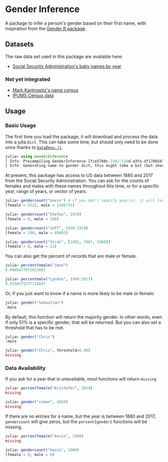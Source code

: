 # Gender Inference

A package to infer a person's gender based on their first name,
with inspiration from the [Gender R package][1].

## Datasets

The raw data set used in this package are available here:

- [Social Security Administration's baby names by year][2]


### Not yet integrated

- [Mark Kantrowitz's name corpus][3]
- [IPUMS Census data][4]

## Usage

### Basic Usage

The first time you load the package,
it will download and process the data into a julia `Dict`.
This can take some time, but should only need to be done once
thanks to [`DataDeps.jl`][5].

```julia
julia> using GenderInference
[ Info: Precompiling GenderInference [fce5760c-2382-526d-a3fa-df178b5473bd]
[ Info: Generating name to gender dict, this might take a bit (but should only happen once)
```

At present, this package has access to US data between 1880 and 2017
from the Social Security Administration.
You can ask for the counts of females and males with these names throughout this time,
or for a specific year, range of years, or vector of years.

```julia
julia> gendercount("kevin") # if you don't specify year(s), it will look at all records
(female = 5322, male = 1166731)

julia> gendercount("Stefan", 1976)
(female = 0, male = 208)

julia> gendercount("Jeff", 1950:1970)
(female = 190, male = 89892)

julia> gendercount("Viral", [1981, 1987, 1988])
(female = 0, male = 21)
```

You can also get the percent of records that are male or female.

```julia
julia> percentfemale("Jane")
0.9969477072813601

julia> percentmale("Lyndon", 1980:2017)
0.9356575237118687
```

Or, if you just want to know if a name is more likely to be male or female:

```julia
julia> gender("Sebastian")
:male
```

By default, this function will return the majority gender.
In other words, even if only 51% is a specific gender, that will be returned.
But you can also set a threshold that has to be met.

```julia
julia> gender("Chris")
:male

julia> gender("Chris", threshold=0.90)
missing
```

### Data Availability

If you ask for a year that is unavailable, most functions will return `missing`

```julia
julia> percentfemale("Kristofer", 2019)
missing

julia> gender("simon", 1850)
missing
```

If there are no entries for a name, but the year is between 1880 and 2017,
`gendercount` will give zeros,
but the `percent{gender}` functions will be missing.

```julia
julia> percentfemale("kevin", 1900)
missing

julia> gendercount("kevin", 1900)
(female = 0, male = 0)
```


[1]: https://www.r-project.org/nosvn/pandoc/gender.html
[2]: http://catalog.data.gov/dataset/baby-names-from-social-security-card-applications-national-level-data
[3]: http://www.cs.cmu.edu/afs/cs/project/ai-repository/ai/areas/nlp/corpora/names/0.html
[4]: https://usa.ipums.org/
[5]: https://github.com/oxinabox/DataDeps.jl
